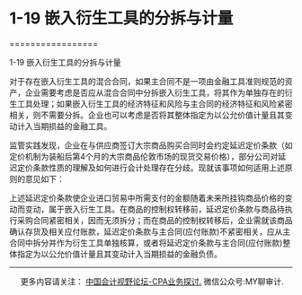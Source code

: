 ﻿# 1-19 嵌入衍生工具的分拆与计量
=================

  

1-19 嵌入衍生工具的分拆与计量

对于存在嵌入衍生工具的混合合同，如果主合同不是一项由金融工具准则规范的资产，企业需要考虑是否应从混合合同中分拆嵌入衍生工具，将其作为单独存在的衍生工具处理；如果嵌入衍生工具的经济特征和风险与主合同的经济特征和风险紧密相关，则不需要分拆。企业也可以考虑是否将其整体指定为以公允价值计量且其变动计入当期损益的金融工具。

监管实践发现，企业在与供应商签订大宗商品购买合同时会约定延迟定价条款（如定价机制为装船后第4个月的大宗商品伦敦市场的现货交易价格），部分公司对延迟定价条款性质的理解及如何进行会计处理存在分歧。现就该事项如何适用上述原则的意见如下：

上述延迟定价条款使企业进口贸易中所需支付的金额随着未来所挂钩商品价格的变动而变动，属于嵌入衍生工具。在商品的控制权转移前，延迟定价条款与商品待执行采购合同紧密相关，因而无须拆分；而在商品的控制权转移后，企业需就该商品确认存货及相关应付账款，延迟定价条款与主合同(应付账款)不紧密相关，应从主合同中拆分并作为衍生工具单独核算，或者将延迟定价条款与主合同(应付账款)整体指定为以公允价值计量且其变动计入当期损益的金融负债。

* * *

     更多内容请关注： [中国会计视野论坛-CPA业务探讨.](https://bbs.esnai.com/thread-5354530-1-3.html) 微信公众号:MY聊审计.